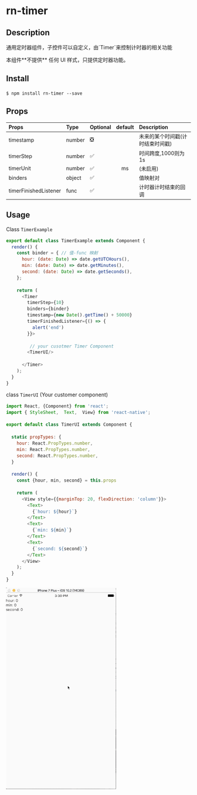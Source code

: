 # rn-timer

## Description
<p>通用定时器组件，子控件可以自定义，由`Timer`来控制计时器的相关功能</p>
本组件**不提供** 任何 UI 样式，只提供定时器功能。

## Install
`$ npm install rn-timer --save`


## Props

|Props|Type|Optional|default|Description|
|:--|:--|:--|:--:|:--|
|timestamp|number|❎||未来的某个时间戳(计时结束时间戳)|
| timerStep |number|✅||时间跨度,1000则为1s|
| timerUnit |number|✅|ms|(未启用)|
| binders |object|✅||值映射对|
| timerFinishedListener |func|✅||计时器计时结束的回调|



## Usage
Class `TimerExample`

```javascript
export default class TimerExample extends Component {
  render() {
    const binder = { // 值-func 映射
      hour: (date: Date) => date.getUTCHours(),
      min: (date: Date) => date.getMinutes(),
      second: (date: Date) => date.getSeconds(),
    };

    return (
      <Timer
        timerStep={10}
        binders={binder}
        timestamp={new Date().getTime() + 50000}
        timerFinishedListener={() => {
          alert('end')
        }}>

		 // your cusotmer Timer Component
        <TimerUI/>

      </Timer>
    );
  }
}

```


class `TimerUI` (Your customer component)

```javascript
import React, {Component} from 'react';
import { StyleSheet,  Text,  View} from 'react-native';

export default class TimerUI extends Component {

  static propTypes: {
    hour: React.PropTypes.number,
    min: React.PropTypes.number,
    second: React.PropTypes.number,
  }

  render() {
    const {hour, min, second} = this.props

    return (
      <View style={{marginTop: 20, flexDirection: 'column'}}>
        <Text>
          {`hour: ${hour}`}
        </Text>
        <Text>
          {`min: ${min}`}
        </Text>
        <Text>
          {`second: ${second}`}
        </Text>
      </View>
    );
  }
}

```


![图片](https://raw.githubusercontent.com/react-io/rn-timer/master/images/example.gif)







